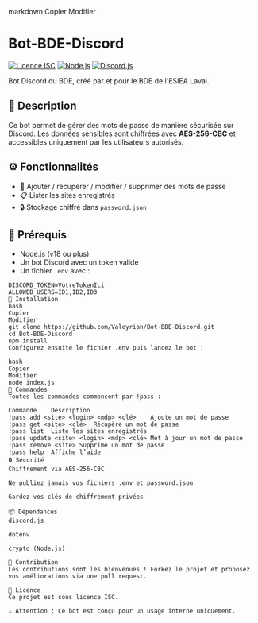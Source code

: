 
markdown
Copier
Modifier
# Bot-BDE-Discord

[![Licence ISC](https://img.shields.io/badge/Licence-ISC-blue.svg)](LICENSE)
[![Node.js](https://img.shields.io/badge/Node.js-v18%2B-brightgreen)](https://nodejs.org/)
[![Discord.js](https://img.shields.io/badge/discord.js-v14+-blueviolet)](https://discord.js.org/)

Bot Discord du BDE, créé par et pour le BDE de l'ESIEA Laval.

## 📝 Description

Ce bot permet de gérer des mots de passe de manière sécurisée sur Discord. Les données sensibles sont chiffrées avec **AES-256-CBC** et accessibles uniquement par les utilisateurs autorisés.

## ⚙️ Fonctionnalités

- 🔐 Ajouter / récupérer / modifier / supprimer des mots de passe
- 📋 Lister les sites enregistrés
- 🔒 Stockage chiffré dans `password.json`

## 🧰 Prérequis

- Node.js (v18 ou plus)
- Un bot Discord avec un token valide
- Un fichier `.env` avec :

```env
DISCORD_TOKEN=VotreTokenIci
ALLOWED_USERS=ID1,ID2,ID3
🚀 Installation
bash
Copier
Modifier
git clone https://github.com/Valeyrian/Bot-BDE-Discord.git
cd Bot-BDE-Discord
npm install
Configurez ensuite le fichier .env puis lancez le bot :

bash
Copier
Modifier
node index.js
💬 Commandes
Toutes les commandes commencent par !pass :

Commande	Description
!pass add <site> <login> <mdp> <clé>	Ajoute un mot de passe
!pass get <site> <clé>	Récupère un mot de passe
!pass list	Liste les sites enregistrés
!pass update <site> <login> <mdp> <clé>	Met à jour un mot de passe
!pass remove <site>	Supprime un mot de passe
!pass help	Affiche l’aide
🔒 Sécurité
Chiffrement via AES-256-CBC

Ne publiez jamais vos fichiers .env et password.json

Gardez vos clés de chiffrement privées

📦 Dépendances
discord.js

dotenv

crypto (Node.js)

🤝 Contribution
Les contributions sont les bienvenues ! Forkez le projet et proposez vos améliorations via une pull request.

📜 Licence
Ce projet est sous licence ISC.

⚠️ Attention : Ce bot est conçu pour un usage interne uniquement.